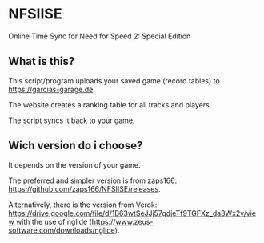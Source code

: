 # NFSIISE
Online Time Sync for Need for Speed 2: Special Edition

## What is this?
This script/program uploads your saved game (record tables) to https://garcias-garage.de.

The website creates a ranking table for all tracks and players.

The script syncs it back to your game.

## Wich version do i choose?

It depends on the version of your game.

The preferred and simpler version is from zaps166: https://github.com/zaps166/NFSIISE/releases.

Alternatively, there is the version from Verok: https://drive.google.com/file/d/1B63wtSeJJj57gdjeTf9TGFXz_da8Wx2v/view with the use of nglide (https://www.zeus-software.com/downloads/nglide).
